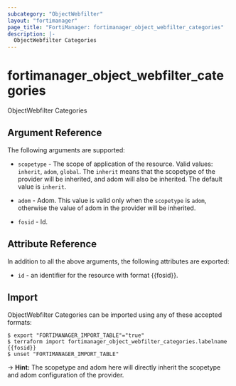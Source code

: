 ```yaml
---
subcategory: "ObjectWebfilter"
layout: "fortimanager"
page_title: "FortiManager: fortimanager_object_webfilter_categories"
description: |-
  ObjectWebfilter Categories
---
```


# fortimanager_object_webfilter_categories
ObjectWebfilter Categories

## Argument Reference


The following arguments are supported:

* `scopetype` - The scope of application of the resource. Valid values: `inherit`, `adom`, `global`. The `inherit` means that the scopetype of the provider will be inherited, and adom will also be inherited. The default value is `inherit`.
* `adom` - Adom. This value is valid only when the `scopetype` is `adom`, otherwise the value of adom in the provider will be inherited.

* `fosid` - Id.


## Attribute Reference

In addition to all the above arguments, the following attributes are exported:
* `id` - an identifier for the resource with format {{fosid}}.

## Import

ObjectWebfilter Categories can be imported using any of these accepted formats:
```
$ export "FORTIMANAGER_IMPORT_TABLE"="true"
$ terraform import fortimanager_object_webfilter_categories.labelname {{fosid}}
$ unset "FORTIMANAGER_IMPORT_TABLE"
```
-> **Hint:** The scopetype and adom here will directly inherit the scopetype and adom configuration of the provider.
